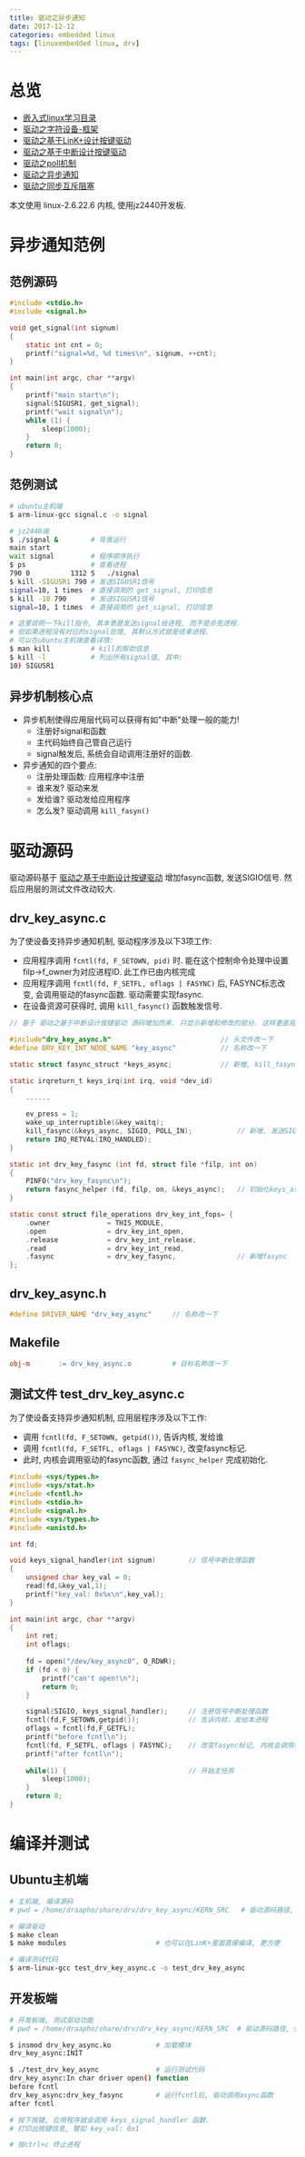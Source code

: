 ```yaml
---
title: 驱动之异步通知
date: 2017-12-12
categories: embedded linux
tags: [linuxembedded linux, drv]
---
```


# 总览
- [嵌入式linux学习目录](https://draapho.github.io/2017/11/23/1734-linux-content/)
- [驱动之字符设备-框架](https://draapho.github.io/2017/11/22/1733-drv-chr1/)
- [驱动之基于LinK+设计按键驱动](https://draapho.github.io/2017/11/30/1740-drv-chr2/)
- [驱动之基于中断设计按键驱动](https://draapho.github.io/2017/12/07/1741-drv-chr3/)
- [驱动之poll机制](https://draapho.github.io/2017/12/11/1742-drv-chr4/)
- [驱动之异步通知](https://draapho.github.io/2017/12/12/1743-drv-chr5/)
- [驱动之同步互斥阻塞](https://draapho.github.io/2017/12/13/1744-drv-chr6/)


本文使用 linux-2.6.22.6 内核, 使用jz2440开发板.

# 异步通知范例

## 范例源码
``` c
#include <stdio.h>
#include <signal.h>

void get_signal(int signum) 
{
	static int cnt = 0;
	printf("signal=%d, %d times\n", signum, ++cnt);
}

int main(int argc, char **argv)
{
	printf("main start\n");
	signal(SIGUSR1, get_signal);
	printf("wait signal\n");
	while (1) {
		sleep(1000);
	}
	return 0;
}
```

## 范例测试
``` bash
# ubuntu主机端
$ arm-linux-gcc signal.c -o signal

# jz2440端
$ ./signal &        # 背景运行
main start
wait signal         # 程序顺序执行
$ ps                # 查看进程
790 0          1312 S   ./signal
$ kill -SIGUSR1 790 # 发送SIGUSR1信号
signal=10, 1 times  # 直接调用的 get_signal, 打印信息
$ kill -10 790      # 发送SIGUSR1信号
signal=10, 1 times  # 直接调用的 get_signal, 打印信息

# 这里说明一下kill指令, 其本意是发送signal给进程, 而不是杀死进程.
# 但如果进程没有对应的signal处理, 其默认方式就是结束进程.
# 可以在ubuntu主机端查看详情:
$ man kill          # kill的帮助信息
$ kill -l           # 列出所有signal值, 其中:
10) SIGUSR1
```

## 异步机制核心点
- 异步机制使得应用层代码可以获得有如"中断"处理一般的能力!
    - 注册好signal和函数
    - 主代码始终自己管自己运行
    - signal触发后, 系统会自动调用注册好的函数.
- 异步通知的四个要点:
    - 注册处理函数: 应用程序中注册
    - 谁来发? 驱动来发
    - 发给谁? 驱动发给应用程序
    - 怎么发? 驱动调用 `kill_fasyn()`


# 驱动源码

驱动源码基于 [驱动之基于中断设计按键驱动](https://draapho.github.io/2017/12/07/1741-drv-chr3/) 
增加fasync函数, 发送SIGIO信号.
然后应用层的测试文件改动较大.


## drv_key_async.c

为了使设备支持异步通知机制, 驱动程序涉及以下3项工作:
- 应用程序调用 `fcntl(fd, F_SETOWN, pid)` 时. 能在这个控制命令处理中设置 filp->f_owner为对应进程ID. 此工作已由内核完成
- 应用程序调用 `fcntl(fd, F_SETFL, oflags | FASYNC)` 后, FASYNC标志改变, 会调用驱动的fasync函数. 驱动需要实现fasync. 
- 在设备资源可获得时, 调用 `kill_fasync()` 函数触发信号.


``` c
// 基于 驱动之基于中断设计按键驱动 源码增加而来. 只显示新增和修改的部分. 这样更直观易懂.

#include"drv_key_async.h"                           // 头文件改一下
#define DRV_KEY_INT_NODE_NAME "key_async"           // 名称改一下

static struct fasync_struct *keys_async;            // 新增, kill_fasync使用

static irqreturn_t keys_irq(int irq, void *dev_id)
{
    ......

    ev_press = 1;                              
    wake_up_interruptible(&key_waitq);     
    kill_fasync(&keys_async, SIGIO, POLL_IN);           // 新增, 发送SIGIO信号
    return IRQ_RETVAL(IRQ_HANDLED);
}

static int drv_key_fasync (int fd, struct file *filp, int on)
{
    PINFO("drv_key_fasync\n");
    return fasync_helper (fd, filp, on, &keys_async);   // 初始化keys_async
}

static const struct file_operations drv_key_int_fops= {
	.owner				= THIS_MODULE,
	.open				= drv_key_int_open,
	.release			= drv_key_int_release,
	.read				= drv_key_int_read,
	.fasync             = drv_key_fasync,               // 新增fasync
};
```

## drv_key_async.h

``` c
#define DRIVER_NAME "drv_key_async"     // 名称改一下
```

## Makefile

``` makefile
obj-m		:= drv_key_async.o          # 目标名称改一下
```


## 测试文件 test_drv_key_async.c

为了使设备支持异步通知机制, 应用层程序涉及以下工作:
- 调用 `fcntl(fd, F_SETOWN, getpid())`, 告诉内核, 发给谁 
- 调用 `fcntl(fd, F_SETFL, oflags | FASYNC)`, 改变fasync标记.
- 此时, 内核会调用驱动的fasync函数, 通过 `fasync_helper` 完成初始化.


``` c
#include <sys/types.h>  
#include <sys/stat.h>  
#include <fcntl.h>  
#include <stdio.h>
#include <signal.h>
#include <sys/types.h>
#include <unistd.h>

int fd;

void keys_signal_handler(int signum)        // 信号中断处理函数
{
    unsigned char key_val = 0;
    read(fd,&key_val,1);
    printf("key_val: 0x%x\n",key_val);
}

int main(int argc, char **argv)
{
    int ret;
    int oflags;
    
    fd = open("/dev/key_async0", O_RDWR);
    if (fd < 0) {
        printf("can't open!\n");
        return 0;
    }

    signal(SIGIO, keys_signal_handler);     // 注册信号中断处理函数
    fcntl(fd,F_SETOWN,getpid());            // 告诉内核，发给本进程
    oflags = fcntl(fd,F_GETFL);
    printf("before fcntl\n");
    fcntl(fd, F_SETFL, oflags | FASYNC);    // 改变fasync标记, 内核会调用驱动fasync, 完成初始化
    printf("after fcntl\n");
    
    while(1) {                              // 开始主任务
        sleep(1000);
    }
    return 0;
}
```


# 编译并测试

## Ubuntu主机端

``` bash
# 主机端, 编译源码
# pwd = /home/draapho/share/drv/drv_key_async/KERN_SRC   # 驱动源码路径, share是nfs共享文件夹

# 编译驱动
$ make clean
$ make modules                      # 也可以在LinK+里面直接编译, 更方便

# 编译测试代码
$ arm-linux-gcc test_drv_key_async.c -o test_drv_key_async
```

## 开发板端
``` bash
# 开发板端, 测试驱动功能
# pwd = /home/draapho/share/drv/drv_key_async/KERN_SRC  # 驱动源码路径, share是nfs共享文件夹

$ insmod drv_key_async.ko           # 加载模块
drv_key_async:INIT

$ ./test_drv_key_async              # 运行测试代码
drv_key_async:In char driver open() function
before fcntl
drv_key_async:drv_key_fasync        # 运行fcntl后, 驱动调用async函数
after fcntl

# 按下按键, 应用程序就会调用 keys_signal_handler 函数.
# 打印出按键信息, 譬如 key_val: 0x1

# 按ctrl+c 终止进程
```
